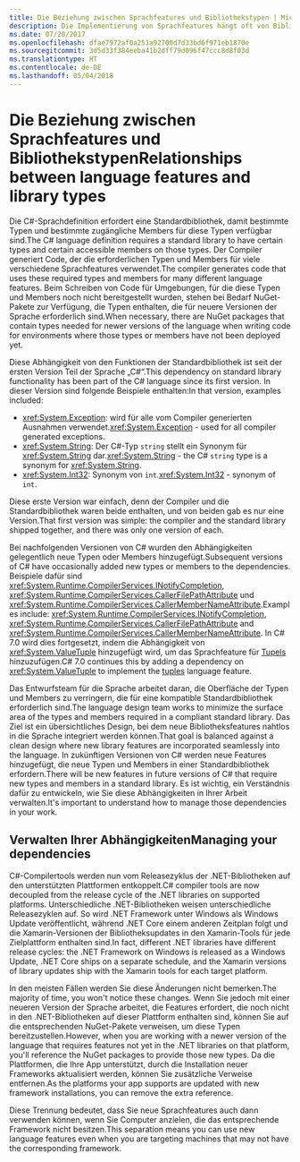 ```yaml
---
title: Die Beziehung zwischen Sprachfeatures und Bibliothekstypen | Microsoft-Dokumentation
description: Die Implementierung von Sprachfeatures hängt oft von Bibliothekstypen ab. Diese Beziehung wird in diesem Artikel erläutert.
ms.date: 07/20/2017
ms.openlocfilehash: dfae7972af0a251a92700d7d33bd6f971eb1870e
ms.sourcegitcommit: 3d5d33f384eeba41b2dff79d096f47ccc8d8f03d
ms.translationtype: HT
ms.contentlocale: de-DE
ms.lasthandoff: 05/04/2018
---
```

# <a name="relationships-between-language-features-and-library-types"></a><span data-ttu-id="0d159-104">Die Beziehung zwischen Sprachfeatures und Bibliothekstypen</span><span class="sxs-lookup"><span data-stu-id="0d159-104">Relationships between language features and library types</span></span>

<span data-ttu-id="0d159-105">Die C#-Sprachdefinition erfordert eine Standardbibliothek, damit bestimmte Typen und bestimmte zugängliche Members für diese Typen verfügbar sind.</span><span class="sxs-lookup"><span data-stu-id="0d159-105">The C# language definition requires a standard library to have certain types and certain accessible members on those types.</span></span> <span data-ttu-id="0d159-106">Der Compiler generiert Code, der die erforderlichen Typen und Members für viele verschiedene Sprachfeatures verwendet.</span><span class="sxs-lookup"><span data-stu-id="0d159-106">The compiler generates code that uses these required types and members for many different language features.</span></span> <span data-ttu-id="0d159-107">Beim Schreiben von Code für Umgebungen, für die diese Typen und Members noch nicht bereitgestellt wurden, stehen bei Bedarf NuGet-Pakete zur Verfügung, die Typen enthalten, die für neuere Versionen der Sprache erforderlich sind.</span><span class="sxs-lookup"><span data-stu-id="0d159-107">When necessary, there are NuGet packages that contain types needed for newer versions of the language when writing code for environments where those types or members have not been deployed yet.</span></span>

<span data-ttu-id="0d159-108">Diese Abhängigkeit von den Funktionen der Standardbibliothek ist seit der ersten Version Teil der Sprache „C#“.</span><span class="sxs-lookup"><span data-stu-id="0d159-108">This dependency on standard library functionality has been part of the C# language since its first version.</span></span> <span data-ttu-id="0d159-109">In dieser Version sind folgende Beispiele enthalten:</span><span class="sxs-lookup"><span data-stu-id="0d159-109">In that version, examples included:</span></span>

* <span data-ttu-id="0d159-110"><xref:System.Exception>: wird für alle vom Compiler generierten Ausnahmen verwendet.</span><span class="sxs-lookup"><span data-stu-id="0d159-110"><xref:System.Exception> - used for all compiler generated exceptions.</span></span>
* <span data-ttu-id="0d159-111"><xref:System.String>: Der C#-Typ `string` stellt ein Synonym für <xref:System.String> dar.</span><span class="sxs-lookup"><span data-stu-id="0d159-111"><xref:System.String> - the C# `string` type is a synonym for <xref:System.String>.</span></span>
* <span data-ttu-id="0d159-112"><xref:System.Int32>: Synonym von `int`.</span><span class="sxs-lookup"><span data-stu-id="0d159-112"><xref:System.Int32> - synonym of `int`.</span></span>

<span data-ttu-id="0d159-113">Diese erste Version war einfach, denn der Compiler und die Standardbibliothek waren beide enthalten, und von beiden gab es nur eine Version.</span><span class="sxs-lookup"><span data-stu-id="0d159-113">That first version was simple: the compiler and the standard library shipped together, and there was only one version of each.</span></span>

<span data-ttu-id="0d159-114">Bei nachfolgenden Versionen von C# wurden den Abhängigkeiten gelegentlich neue Typen oder Members hinzugefügt.</span><span class="sxs-lookup"><span data-stu-id="0d159-114">Subsequent versions of C# have occasionally added new types or members to the dependencies.</span></span> <span data-ttu-id="0d159-115">Beispiele dafür sind <xref:System.Runtime.CompilerServices.INotifyCompletion>, <xref:System.Runtime.CompilerServices.CallerFilePathAttribute> und <xref:System.Runtime.CompilerServices.CallerMemberNameAttribute>.</span><span class="sxs-lookup"><span data-stu-id="0d159-115">Examples include: <xref:System.Runtime.CompilerServices.INotifyCompletion>, <xref:System.Runtime.CompilerServices.CallerFilePathAttribute> and <xref:System.Runtime.CompilerServices.CallerMemberNameAttribute>.</span></span> <span data-ttu-id="0d159-116">In C# 7.0 wird dies fortgesetzt, indem die Abhängigkeit von <xref:System.ValueTuple> hinzugefügt wird, um das Sprachfeature für [Tupels](../tuples.md) hinzuzufügen.</span><span class="sxs-lookup"><span data-stu-id="0d159-116">C# 7.0 continues this by adding a dependency on <xref:System.ValueTuple> to implement the [tuples](../tuples.md) language feature.</span></span>

<span data-ttu-id="0d159-117">Das Entwurfsteam für die Sprache arbeitet daran, die Oberfläche der Typen und Members zu verringern, die für eine kompatible Standardbibliothek erforderlich sind.</span><span class="sxs-lookup"><span data-stu-id="0d159-117">The language design team works to minimize the surface area of the types and members required in a compliant standard library.</span></span> <span data-ttu-id="0d159-118">Das Ziel ist ein übersichtliches Design, bei dem neue Bibliotheksfeatures nahtlos in die Sprache integriert werden können.</span><span class="sxs-lookup"><span data-stu-id="0d159-118">That goal is balanced against a clean design where new library features are incorporated seamlessly into the language.</span></span> <span data-ttu-id="0d159-119">In zukünftigen Versionen von C# werden neue Features hinzugefügt, die neue Typen und Members in einer Standardbibliothek erfordern.</span><span class="sxs-lookup"><span data-stu-id="0d159-119">There will be new features in future versions of C# that require new types and members in a standard library.</span></span> <span data-ttu-id="0d159-120">Es ist wichtig, ein Verständnis dafür zu entwickeln, wie Sie diese Abhängigkeiten in Ihrer Arbeit verwalten.</span><span class="sxs-lookup"><span data-stu-id="0d159-120">It's important to understand how to manage those dependencies in your work.</span></span>

## <a name="managing-your-dependencies"></a><span data-ttu-id="0d159-121">Verwalten Ihrer Abhängigkeiten</span><span class="sxs-lookup"><span data-stu-id="0d159-121">Managing your dependencies</span></span>

<span data-ttu-id="0d159-122">C#-Compilertools werden nun vom Releasezyklus der .NET-Bibliotheken auf den unterstützten Plattformen entkoppelt.</span><span class="sxs-lookup"><span data-stu-id="0d159-122">C# compiler tools are now decoupled from the release cycle of the .NET libraries on supported platforms.</span></span> <span data-ttu-id="0d159-123">Unterschiedliche .NET-Bibliotheken weisen unterschiedliche Releasezyklen auf. So wird .NET Framework unter Windows als Windows Update veröffentlicht, während .NET Core einem anderen Zeitplan folgt und die Xamarin-Versionen der Bibliotheksupdates in den Xamarin-Tools für jede Zielplattform enthalten sind.</span><span class="sxs-lookup"><span data-stu-id="0d159-123">In fact, different .NET libraries have different release cycles: the .NET Framework on Windows is released as a Windows Update, .NET Core ships on a separate schedule, and the Xamarin versions of library updates ship with the Xamarin tools for each target platform.</span></span>

<span data-ttu-id="0d159-124">In den meisten Fällen werden Sie diese Änderungen nicht bemerken.</span><span class="sxs-lookup"><span data-stu-id="0d159-124">The majority of time, you won't notice these changes.</span></span> <span data-ttu-id="0d159-125">Wenn Sie jedoch mit einer neueren Version der Sprache arbeitet, die Features erfordert, die noch nicht in den .NET-Bibliotheken auf dieser Plattform enthalten sind, können Sie auf die entsprechenden NuGet-Pakete verweisen, um diese Typen bereitzustellen.</span><span class="sxs-lookup"><span data-stu-id="0d159-125">However, when you are working with a newer version of the language that requires features not yet in the .NET libraries on that platform, you'll reference the NuGet packages to provide those new types.</span></span>
<span data-ttu-id="0d159-126">Da die Plattformen, die Ihre App unterstützt, durch die Installation neuer Frameworks aktualisiert werden, können Sie zusätzliche Verweise entfernen.</span><span class="sxs-lookup"><span data-stu-id="0d159-126">As the platforms your app supports are updated with new framework installations, you can remove the extra reference.</span></span>

<span data-ttu-id="0d159-127">Diese Trennung bedeutet, dass Sie neue Sprachfeatures auch dann verwenden können, wenn Sie Computer anzielen, die das entsprechende Framework nicht besitzen.</span><span class="sxs-lookup"><span data-stu-id="0d159-127">This separation means you can use new language features even when you are targeting machines that may not have the corresponding framework.</span></span>
